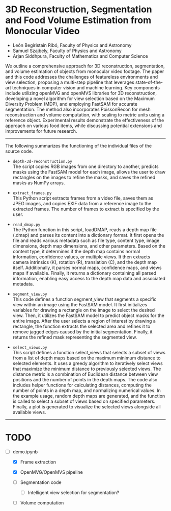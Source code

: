 # 3D Reconstruction, Segmentation and Food Volume Estimation from Monocular Video
* León Begiristain Ribó, Faculty of Physics and Astronomy
* Samuel Szajbely, Faculty of Physics and Astronomy
* Arjan Siddhpura, Faculty of Mathematics and Computer Science

We outline a comprehensive approach for 3D reconstruction, segmentation, and volume estimation of objects from monocular video footage. The paper and this code addresses the challenges of featureless environments and view selection, proposing a multi-step pipeline that leverages state-of-the-art techniques in computer vision and machine learning. Key components include utilizing openMVG and openMVS libraries for 3D reconstruction, developing a novel algorithm for view selection based on the Maximum Diversity Problem (MDP), and employing FastSAM for accurate segmentation. The method also incorporates PoissonRecon for mesh reconstruction and volume computation, with scaling to metric units using a reference object. Experimental results demonstrate the effectiveness of the approach on various food items, while discussing potential extensions and improvements for future research.  

--- 

The following summarizes the functioning of the individual files of the source code.
* `depth-3d-reconstruction.py`  
The script copies RGB images from one directory to another, predicts masks using the FastSAM model for each image, allows the user to draw rectangles on the images to refine the masks, and saves the refined masks as NumPy arrays.

* `extract_frames.py`  
This Python script extracts frames from a video file, saves them as JPEG images, and copies EXIF data from a reference image to the extracted frames. The number of frames to extract is specified by the user.

* `read_dmap.py`  
  The Python function in this script, loadDMAP, reads a depth map file (.dmap) and parses its content into a dictionary format. It first opens the file and reads various metadata such as file type, content type, image dimensions, depth map dimensions, and other parameters. Based on the content type, it determines if the depth map contains normal information, confidence values, or multiple views. It then extracts camera intrinsics (K), rotation (R), translation (C), and the depth map itself. Additionally, it parses normal maps, confidence maps, and views maps if available. Finally, it returns a dictionary containing all parsed information, enabling easy access to the depth map data and associated metadata.

* `segment_view.py`  
  This code defines a function segment_view that segments a specific view within an image using the FastSAM model. It first initializes variables for drawing a rectangle on the image to select the desired view. Then, it utilizes the FastSAM model to predict object masks for the entire image. After the user selects a region of interest by drawing a rectangle, the function extracts the selected area and refines it to remove jagged edges caused by the initial segmentation. Finally, it returns the refined mask representing the segmented view.

* `select_views.py`  
  This script defines a function select_views that selects a subset of views from a list of depth maps based on the maximum minimum distance to selected elements. It uses a greedy algorithm to iteratively select views that maximize the minimum distance to previously selected views. The distance metric is a combination of Euclidean distance between view positions and the number of points in the depth maps. The code also includes helper functions for calculating distances, computing the number of points in a depth map, and normalizing numerical values. In the example usage, random depth maps are generated, and the function is called to select a subset of views based on specified parameters. Finally, a plot is generated to visualize the selected views alongside all available views.

---

# TODO

 - [ ] demo.ipynb
    - [x] Frame extraction
    - [x] OpenMVG/OpenMVS pipeline
    - [ ] Segmentation code
        - [ ] Intelligent view selection for segmentation?
    - [ ] Volume computation




